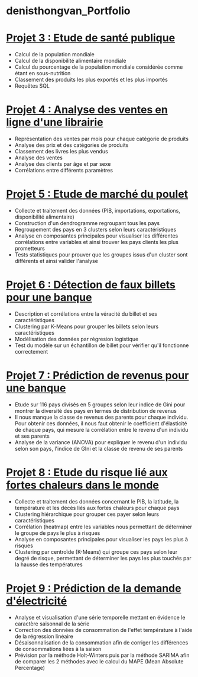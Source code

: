 # denisthongvan_Portfolio


# [Projet 3 : Etude de santé publique](https://github.com/denisthongvan/Etude-de-sante-publique)
* Calcul de la population mondiale  
* Calcul de la disponibilité alimentaire mondiale 
* Calcul du pourcentage de la population mondiale considérée comme étant en sous-nutrition  
* Classement des produits les plus exportés et les plus importés  
* Requêtes SQL  


# [Projet 4 : Analyse des ventes en ligne d'une librairie](https://github.com/denisthongvan/analyse-des-ventes-librairie)
* Représentation des ventes par mois pour chaque catégorie de produits  
* Analyse des prix et des catégories de produits  
* Classement des livres les plus vendus 
* Analyse des ventes  
* Analyse des clients par âge et par sexe 
* Corrélations entre différents paramètres  


# [Projet 5 : Etude de marché du poulet](https://github.com/denisthongvan/Etude-marche-poulet)
* Collecte et traitement des données (PIB, importations, exportations, disponibilité alimentaire) 
* Construction d'un dendrogramme regroupant tous les pays 
* Regroupement des pays en 3 clusters selon leurs caractéristiques  
* Analyse en composantes principales pour visualiser les différentes corrélations entre variables et ainsi trouver les pays clients les plus prometteurs  
* Tests statistiques pour prouver que les groupes issus d'un cluster sont différents et ainsi valider l'analyse 


# [Projet 6 : Détection de faux billets pour une banque](https://github.com/denisthongvan/Detection-faux-billets)
* Description et corrélations entre la véracité du billet et ses caractéristiques 
* Clustering par K-Means pour grouper les billets selon leurs caractéristiques  
* Modélisation des données par régresion logistique 
* Test du modèle sur un échantillon de billet pour vérifier qu'il fonctionne correctement 


# [Projet 7 : Prédiction de revenus pour une banque](https://github.com/denisthongvan/Prediction-revenus)
* Etude sur 116 pays divisés en 5 groupes selon leur indice de Gini pour montrer la diversité des pays en termes de distribution de revenus 
* Il nous manque la classe de revenus des parents pour chaque individu. Pour obtenir ces données, il nous faut obtenir le coefficient d'élasticité de chaque pays, qui mesure la corrélation entre le revenu d'un individu et ses parents 
* Analyse de la variance (ANOVA) pour expliquer le revenu d'un individu selon son pays, l'indice de GIni et la classe de revenu de ses parents  


# [Projet 8 : Etude du risque lié aux fortes chaleurs dans le monde](https://github.com/denisthongvan/etude-risque-fortes-temperatures)
* Collecte et traitement des données concernant le PIB, la latitude, la température et les décès liés aux fortes chaleurs pour chaque pays  
* Clustering hiérarchique pour grouper ces payer selon leurs caractéristiques 
* Corrélation (heatmap) entre les variables nous permettant de déterminer le groupe de pays le plus à risques 
* Analyse en composantes principales pour visualiser les pays les plus à risques  
* Clustering par centroïde (K-Means) qui groupe ces pays selon leur degré de risque, permettant de déterminer les pays les plus touchés par la hausse des températures  


# [Projet 9 : Prédiction de la demande d'électricité](https://github.com/denisthongvan/prection-demande-electricite)
* Analyse et visualisation d'une série temporelle mettant en évidence le caractère saisonnal de la série  
* Correction des données de consommation de l'effet température à l'aide de la régression linéaire  
* Désaisonnalisation de la consommation afin de corriger les différences de consommations liées à la saison 
* Prévision par la méthode Holt-Winters puis par la méthode SARIMA afin de comparer les 2 méthodes avec le calcul du MAPE (Mean Absolute Percentage)  
